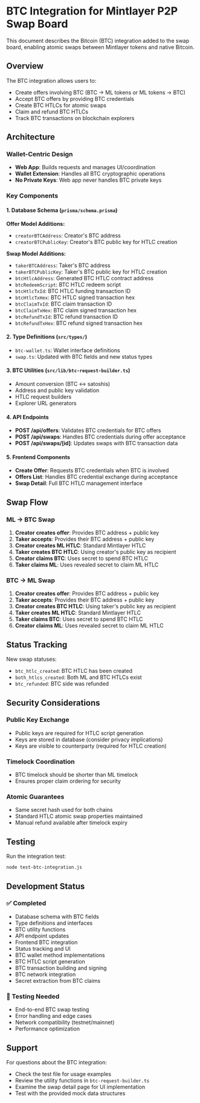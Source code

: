 # BTC Integration for Mintlayer P2P Swap Board

This document describes the Bitcoin (BTC) integration added to the swap board, enabling atomic swaps between Mintlayer tokens and native Bitcoin.

## Overview

The BTC integration allows users to:
- Create offers involving BTC (BTC → ML tokens or ML tokens → BTC)
- Accept BTC offers by providing BTC credentials
- Create BTC HTLCs for atomic swaps
- Claim and refund BTC HTLCs
- Track BTC transactions on blockchain explorers

## Architecture

### Wallet-Centric Design
- **Web App**: Builds requests and manages UI/coordination
- **Wallet Extension**: Handles all BTC cryptographic operations
- **No Private Keys**: Web app never handles BTC private keys

### Key Components

#### 1. Database Schema (`prisma/schema.prisma`)
**Offer Model Additions:**
- `creatorBTCAddress`: Creator's BTC address
- `creatorBTCPublicKey`: Creator's BTC public key for HTLC creation

**Swap Model Additions:**
- `takerBTCAddress`: Taker's BTC address  
- `takerBTCPublicKey`: Taker's BTC public key for HTLC creation
- `btcHtlcAddress`: Generated BTC HTLC contract address
- `btcRedeemScript`: BTC HTLC redeem script
- `btcHtlcTxId`: BTC HTLC funding transaction ID
- `btcHtlcTxHex`: BTC HTLC signed transaction hex
- `btcClaimTxId`: BTC claim transaction ID
- `btcClaimTxHex`: BTC claim signed transaction hex
- `btcRefundTxId`: BTC refund transaction ID
- `btcRefundTxHex`: BTC refund signed transaction hex

#### 2. Type Definitions (`src/types/`)
- `btc-wallet.ts`: Wallet interface definitions
- `swap.ts`: Updated with BTC fields and new status types

#### 3. BTC Utilities (`src/lib/btc-request-builder.ts`)
- Amount conversion (BTC ↔ satoshis)
- Address and public key validation
- HTLC request builders
- Explorer URL generators

#### 4. API Endpoints
- **POST /api/offers**: Validates BTC credentials for BTC offers
- **POST /api/swaps**: Handles BTC credentials during offer acceptance
- **POST /api/swaps/[id]**: Updates swaps with BTC transaction data

#### 5. Frontend Components
- **Create Offer**: Requests BTC credentials when BTC is involved
- **Offers List**: Handles BTC credential exchange during acceptance
- **Swap Detail**: Full BTC HTLC management interface

## Swap Flow

### ML → BTC Swap
1. **Creator creates offer**: Provides BTC address + public key
2. **Taker accepts**: Provides their BTC address + public key  
3. **Creator creates ML HTLC**: Standard Mintlayer HTLC
4. **Taker creates BTC HTLC**: Using creator's public key as recipient
5. **Creator claims BTC**: Uses secret to spend BTC HTLC
6. **Taker claims ML**: Uses revealed secret to claim ML HTLC

### BTC → ML Swap
1. **Creator creates offer**: Provides BTC address + public key
2. **Taker accepts**: Provides their BTC address + public key
3. **Creator creates BTC HTLC**: Using taker's public key as recipient
4. **Taker creates ML HTLC**: Standard Mintlayer HTLC
5. **Taker claims BTC**: Uses secret to spend BTC HTLC
6. **Creator claims ML**: Uses revealed secret to claim ML HTLC

## Status Tracking

New swap statuses:
- `btc_htlc_created`: BTC HTLC has been created
- `both_htlcs_created`: Both ML and BTC HTLCs exist
- `btc_refunded`: BTC side was refunded

## Security Considerations

### Public Key Exchange
- Public keys are required for HTLC script generation
- Keys are stored in database (consider privacy implications)
- Keys are visible to counterparty (required for HTLC creation)

### Timelock Coordination
- BTC timelock should be shorter than ML timelock
- Ensures proper claim ordering for security

### Atomic Guarantees
- Same secret hash used for both chains
- Standard HTLC atomic swap properties maintained
- Manual refund available after timelock expiry

## Testing

Run the integration test:
```bash
node test-btc-integration.js
```

## Development Status

### ✅ Completed
- Database schema with BTC fields
- Type definitions and interfaces
- BTC utility functions
- API endpoint updates
- Frontend BTC integration
- Status tracking and UI
- BTC wallet method implementations
- BTC HTLC script generation
- BTC transaction building and signing
- BTC network integration
- Secret extraction from BTC claims

### 🧪 Testing Needed
- End-to-end BTC swap testing
- Error handling and edge cases
- Network compatibility (testnet/mainnet)
- Performance optimization

## Support

For questions about the BTC integration:
- Check the test file for usage examples
- Review the utility functions in `btc-request-builder.ts`
- Examine the swap detail page for UI implementation
- Test with the provided mock data structures
